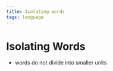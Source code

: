 ```yaml
---
title: Isolating words
tags: language
---
```


# Isolating Words
- words do not divide into smaller units


























